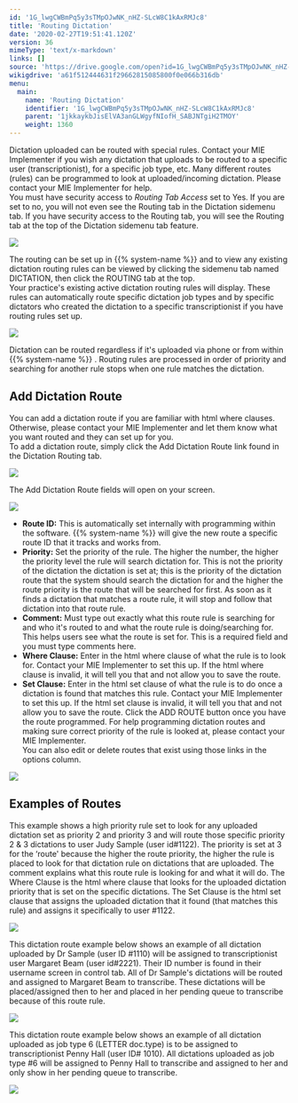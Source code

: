 ```yaml
---
id: '1G_lwgCWBmPq5y3sTMpOJwNK_nHZ-SLcW8C1kAxRMJc8'
title: 'Routing Dictation'
date: '2020-02-27T19:51:41.120Z'
version: 36
mimeType: 'text/x-markdown'
links: []
source: 'https://drive.google.com/open?id=1G_lwgCWBmPq5y3sTMpOJwNK_nHZ-SLcW8C1kAxRMJc8'
wikigdrive: 'a61f512444631f29662815085800f0e066b316db'
menu:
  main:
    name: 'Routing Dictation'
    identifier: '1G_lwgCWBmPq5y3sTMpOJwNK_nHZ-SLcW8C1kAxRMJc8'
    parent: '1jkkaykbJisElVA3anGLWgyfNIofH_SABJNTgiH2TMOY'
    weight: 1360
---
```

Dictation uploaded can be routed with special rules. Contact your MIE Implementer if you wish any dictation that uploads to be routed to a specific user (transcriptionist), for a specific job type, etc. Many different routes (rules) can be programmed to look at uploaded/incoming dictation. Please contact your MIE Implementer for help.  
You must have security access to *Routing Tab Access* set to Yes. If you are set to no, you will not even see the Routing tab in the Dictation sidemenu tab. If you have security access to the Routing tab, you will see the Routing tab at the top of the Dictation sidemenu tab feature.
  
![](../routing-dictation.assets/10000000000000A900000027E7BB4C20FD5D9264.png)  

The routing can be set up in {{% system-name %}} and to view any existing dictation routing rules can be viewed by clicking the sidemenu tab named DICTATION, then click the ROUTING tab at the top.  
Your practice's existing active dictation routing rules will display. These rules can automatically route specific dictation job types and by specific dictators who created the dictation to a specific transcriptionist if you have routing rules set up.
  
![](../routing-dictation.assets/1000000000000383000000D8C075614129C75DE3.png)  

Dictation can be routed regardless if it's uploaded via phone or from within {{% system-name %}} . Routing rules are processed in order of priority and searching for another rule stops when one rule matches the dictation.
  
## Add Dictation Route  
  
You can add a dictation route if you are familiar with html where clauses. Otherwise, please contact your MIE Implementer and let them know what you want routed and they can set up for you.  
To add a dictation route, simply click the Add Dictation Route link found in the Dictation Routing tab.
  
![](../routing-dictation.assets/1000000000000383000000D8C075614129C75DE3.png)  

The Add Dictation Route fields will open on your screen.
  
![](../routing-dictation.assets/10000000000002F50000010FE12C927BBDAEACB4.png)  

* <strong>Route ID:</strong> This is automatically set internally with programming within the software. {{% system-name %}} will give the new route a specific route ID that it tracks and works from.
* <strong>Priority:</strong> Set the priority of the rule. The higher the number, the higher the priority level the rule will search dictation for. This is not the priority of the dictation the dictation is set at; this is the priority of the dictation route that the system should search the dictation for and the higher the route priority is the route that will be searched for first. As soon as it finds a dictation that matches a route rule, it will stop and follow that dictation into that route rule.
* <strong>Comment:</strong> Must type out exactly what this route rule is searching for and who it's routed to and what the route rule is doing/searching for. This helps users see what the route is set for. This is a required field and you must type comments here.
* <strong>Where Clause:</strong> Enter in the html where clause of what the rule is to look for. Contact your MIE Implementer to set this up. If the html where clause is invalid, it will tell you that and not allow you to save the route.
* <strong>Set Clause:</strong> Enter in the html set clause of what the rule is to do once a dictation is found that matches this rule. Contact your MIE Implementer to set this up. If the html set clause is invalid, it will tell you that and not allow you to save the route.
Click the ADD ROUTE button once you have the route programmed. For help programming dictation routes and making sure correct priority of the rule is looked at, please contact your MIE Implementer.  
You can also edit or delete routes that exist using those links in the options column.
  
![](../routing-dictation.assets/100000000000037C000000C576713501DA6151F0.png)  

  
## Examples of Routes  
  
This example shows a high priority rule set to look for any uploaded dictation set as priority 2 and priority 3 and will route those specific priority 2 & 3 dictations to user Judy Sample (user id#1122). The priority is set at 3 for the ‘route' because the higher the route priority, the higher the rule is placed to look for that dictation rule on dictations that are uploaded. The comment explains what this route rule is looking for and what it will do. The Where Clause is the html where clause that looks for the uploaded dictation priority that is set on the specific dictations. The Set Clause is the html set clause that assigns the uploaded dictation that it found (that matches this rule) and assigns it specifically to user #1122.
  
![](../routing-dictation.assets/10000000000002F2000000CF0B70EB01644DE35A.png)  

This dictation route example below shows an example of all dictation uploaded by Dr Sample (user ID #1110) will be assigned to transcriptionist user Margaret Beam (user id#2221). Their ID number is found in their username screen in control tab. All of Dr Sample's dictations will be routed and assigned to Margaret Beam to transcribe. These dictations will be placed/assigned then to her and placed in her pending queue to transcribe because of this route rule.
  
![](../routing-dictation.assets/1000000000000363000000277EB1DD4221DF281A.png)  

This dictation route example below shows an example of all dictation uploaded as job type 6 (LETTER doc.type) is to be assigned to transcriptionist Penny Hall (user ID# 1010). All dictations uploaded as job type #6 will be assigned to Penny Hall to transcribe and assigned to her and only show in her pending queue to transcribe.
  
![](../routing-dictation.assets/10000000000002F2000000D7DAAEC5A95144B70E.png)  

